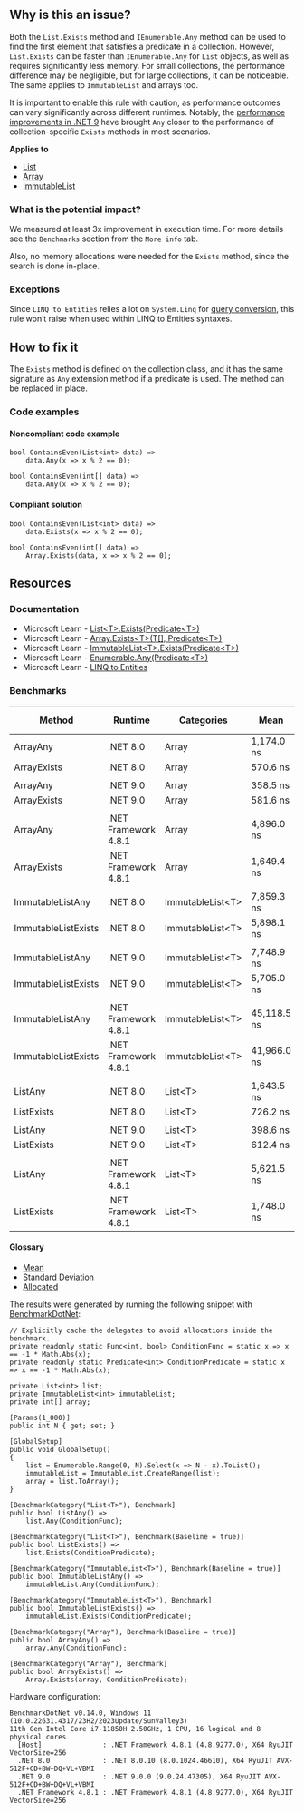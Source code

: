 ## Why is this an issue?

Both the `List.Exists` method and `IEnumerable.Any` method can be used to find the first element that satisfies a predicate
in a collection. However, `List.Exists` can be faster than `IEnumerable.Any` for `List` objects, as well as requires
significantly less memory. For small collections, the performance difference may be negligible, but for large collections, it can be noticeable. The
same applies to `ImmutableList` and arrays too.

It is important to enable this rule with caution, as performance outcomes can vary significantly across different runtimes. Notably, the [performance improvements in .NET 9](https://devblogs.microsoft.com/dotnet/performance-improvements-in-net-9/#collections) have brought
`Any` closer to the performance of collection-specific `Exists` methods in most scenarios.

**Applies to**

- [List](https://learn.microsoft.com/en-us/dotnet/api/system.collections.generic.list-1.exists)
- [Array](https://learn.microsoft.com/en-us/dotnet/api/system.array.exists)
- [ImmutableList](https://learn.microsoft.com/en-us/dotnet/api/system.collections.immutable.immutablelist-1.exists)

### What is the potential impact?

We measured at least 3x improvement in execution time. For more details see the `Benchmarks` section from the `More info`
tab.

Also, no memory allocations were needed for the `Exists` method, since the search is done in-place.

### Exceptions

Since `LINQ to
Entities` relies a lot on `System.Linq` for [query conversion](https://learn.microsoft.com/en-us/dotnet/framework/data/adonet/ef/language-reference/linq-to-entities#query-conversion),
this rule won’t raise when used within LINQ to Entities syntaxes.

## How to fix it

The `Exists` method is defined on the collection class, and it has the same signature as `Any` extension method if a
predicate is used. The method can be replaced in place.

### Code examples

#### Noncompliant code example

    bool ContainsEven(List<int> data) =>
        data.Any(x => x % 2 == 0);

    bool ContainsEven(int[] data) =>
        data.Any(x => x % 2 == 0);

#### Compliant solution

    bool ContainsEven(List<int> data) =>
        data.Exists(x => x % 2 == 0);

    bool ContainsEven(int[] data) =>
        Array.Exists(data, x => x % 2 == 0);

## Resources

### Documentation

- Microsoft Learn - [List&lt;T&gt;.Exists(Predicate&lt;T&gt;)](https://learn.microsoft.com/en-us/dotnet/api/system.collections.generic.list-1.exists)
- Microsoft Learn - [Array.Exists&lt;T&gt;(T\[\], Predicate&lt;T&gt;)](https://learn.microsoft.com/en-us/dotnet/api/system.array.exists)
- Microsoft Learn - [ImmutableList&lt;T&gt;.Exists(Predicate&lt;T&gt;)](https://learn.microsoft.com/en-us/dotnet/api/system.collections.immutable.immutablelist-1.exists)
- Microsoft Learn - [Enumerable.Any(Predicate&lt;T&gt;)](https://learn.microsoft.com/en-us/dotnet/api/system.linq.enumerable.any)
- Microsoft Learn - [LINQ to
  Entities](https://learn.microsoft.com/en-us/dotnet/framework/data/adonet/ef/language-reference/linq-to-entities)

### Benchmarks

| Method | Runtime | Categories | Mean | Standard Deviation | Allocated |
| --- | --- | --- | --- | --- | --- |
| ArrayAny | .NET 8.0 | Array | 1,174.0 ns | 16.44 ns | 32 B |
| ArrayExists | .NET 8.0 | Array | 570.6 ns | 7.12 ns | - |
|  |  |  |  |  |  |
| ArrayAny | .NET 9.0 | Array | 358.5 ns | 5.57 ns | - |
| ArrayExists | .NET 9.0 | Array | 581.6 ns | 6.17 ns | - |
|  |  |  |  |  |  |
| ArrayAny | .NET Framework 4.8.1 | Array | 4,896.0 ns | 102.83 ns | 32 B |
| ArrayExists | .NET Framework 4.8.1 | Array | 1,649.4 ns | 29.81 ns | - |
|  |  |  |  |  |  |
| ImmutableListAny | .NET 8.0 | ImmutableList&lt;T&gt; | 7,859.3 ns | 91.45 ns | 72 B |
| ImmutableListExists | .NET 8.0 | ImmutableList&lt;T&gt; | 5,898.1 ns | 81.69 ns | - |
|  |  |  |  |  |  |
| ImmutableListAny | .NET 9.0 | ImmutableList&lt;T&gt; | 7,748.9 ns | 119.10 ns | 72 B |
| ImmutableListExists | .NET 9.0 | ImmutableList&lt;T&gt; | 5,705.0 ns | 31.53 ns | - |
|  |  |  |  |  |  |
| ImmutableListAny | .NET Framework 4.8.1 | ImmutableList&lt;T&gt; | 45,118.5 ns | 168.72 ns | 72 B |
| ImmutableListExists | .NET Framework 4.8.1 | ImmutableList&lt;T&gt; | 41,966.0 ns | 631.59 ns | - |
|  |  |  |  |  |  |
| ListAny | .NET 8.0 | List&lt;T&gt; | 1,643.5 ns | 13.09 ns | 40 B |
| ListExists | .NET 8.0 | List&lt;T&gt; | 726.2 ns | 11.99 ns | - |
|  |  |  |  |  |  |
| ListAny | .NET 9.0 | List&lt;T&gt; | 398.6 ns | 8.20 ns | - |
| ListExists | .NET 9.0 | List&lt;T&gt; | 612.4 ns | 18.73 ns | - |
|  |  |  |  |  |  |
| ListAny | .NET Framework 4.8.1 | List&lt;T&gt; | 5,621.5 ns | 35.80 ns | 40 B |
| ListExists | .NET Framework 4.8.1 | List&lt;T&gt; | 1,748.0 ns | 11.76 ns | - |

#### Glossary

- [Mean](https://en.wikipedia.org/wiki/Arithmetic_mean)
- [Standard Deviation](https://en.wikipedia.org/wiki/Standard_deviation)
- [Allocated](https://en.wikipedia.org/wiki/Memory_management)

The results were generated by running the following snippet with [BenchmarkDotNet](https://github.com/dotnet/BenchmarkDotNet):

    // Explicitly cache the delegates to avoid allocations inside the benchmark.
    private readonly static Func<int, bool> ConditionFunc = static x => x == -1 * Math.Abs(x);
    private readonly static Predicate<int> ConditionPredicate = static x => x == -1 * Math.Abs(x);
    
    private List<int> list;
    private ImmutableList<int> immutableList;
    private int[] array;
    
    [Params(1_000)]
    public int N { get; set; }
    
    [GlobalSetup]
    public void GlobalSetup()
    {
        list = Enumerable.Range(0, N).Select(x => N - x).ToList();
        immutableList = ImmutableList.CreateRange(list);
        array = list.ToArray();
    }
    
    [BenchmarkCategory("List<T>"), Benchmark]
    public bool ListAny() =>
        list.Any(ConditionFunc);
    
    [BenchmarkCategory("List<T>"), Benchmark(Baseline = true)]
    public bool ListExists() =>
        list.Exists(ConditionPredicate);
    
    [BenchmarkCategory("ImmutableList<T>"), Benchmark(Baseline = true)]
    public bool ImmutableListAny() =>
        immutableList.Any(ConditionFunc);
    
    [BenchmarkCategory("ImmutableList<T>"), Benchmark]
    public bool ImmutableListExists() =>
        immutableList.Exists(ConditionPredicate);
    
    [BenchmarkCategory("Array"), Benchmark(Baseline = true)]
    public bool ArrayAny() =>
        array.Any(ConditionFunc);
    
    [BenchmarkCategory("Array"), Benchmark]
    public bool ArrayExists() =>
        Array.Exists(array, ConditionPredicate);

Hardware configuration:

    BenchmarkDotNet v0.14.0, Windows 11 (10.0.22631.4317/23H2/2023Update/SunValley3)
    11th Gen Intel Core i7-11850H 2.50GHz, 1 CPU, 16 logical and 8 physical cores
      [Host]               : .NET Framework 4.8.1 (4.8.9277.0), X64 RyuJIT VectorSize=256
      .NET 8.0             : .NET 8.0.10 (8.0.1024.46610), X64 RyuJIT AVX-512F+CD+BW+DQ+VL+VBMI
      .NET 9.0             : .NET 9.0.0 (9.0.24.47305), X64 RyuJIT AVX-512F+CD+BW+DQ+VL+VBMI
      .NET Framework 4.8.1 : .NET Framework 4.8.1 (4.8.9277.0), X64 RyuJIT VectorSize=256